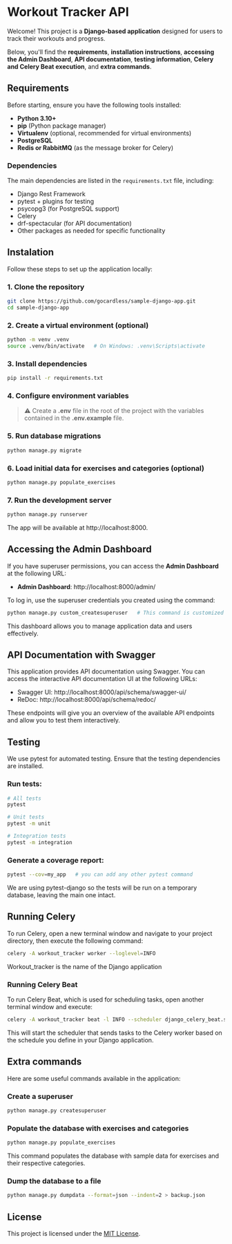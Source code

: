 # Workout Tracker API

Welcome! This project is a **Django-based application** designed for users to track their workouts and progress.

Below, you'll find the **requirements**, **installation instructions**, **accessing the Admin Dashboard**, **API documentation**, **testing information**, **Celery and Celery Beat execution**, and **extra commands**.


## Requirements

Before starting, ensure you have the following tools installed:

- **Python 3.10+**
- **pip** (Python package manager)
- **Virtualenv** (optional, recommended for virtual environments)
- **PostgreSQL**
- **Redis or RabbitMQ** (as the message broker for Celery)

### Dependencies

The main dependencies are listed in the `requirements.txt` file, including:

- Django Rest Framework
- pytest + plugins for testing
- psycopg3 (for PostgreSQL support)
- Celery
- drf-spectacular (for API documentation)
- Other packages as needed for specific functionality


## Instalation

Follow these steps to set up the application locally:

### 1. Clone the repository

```bash
git clone https://github.com/gocardless/sample-django-app.git
cd sample-django-app
```

### 2. Create a virtual environment (optional)

```bash
python -m venv .venv
source .venv/bin/activate   # On Windows: .venv\Scripts\activate
```

### 3. Install dependencies

```bash
pip install -r requirements.txt
```

### 4. Configure environment variables

> ⚠️ Create a **.env** file in the root of the project with the variables contained in the **.env.example** file.


### 5. Run database migrations

```bash
python manage.py migrate
```

### 6. Load initial data for exercises and categories (optional)

```bash
python manage.py populate_exercises
```

### 7. Run the development server

```bash
python manage.py runserver
```

The app will be available at http://localhost:8000.


## Accessing the Admin Dashboard

If you have superuser permissions, you can access the **Admin Dashboard** at the following URL:

- **Admin Dashboard**: http://localhost:8000/admin/

To log in, use the superuser credentials you created using the command:

```bash
python manage.py custom_createsuperuser   # This command is customized to consider social authentication
```

This dashboard allows you to manage application data and users effectively.


## API Documentation with Swagger

This application provides API documentation using Swagger. You can access the interactive API documentation UI at the following URLs:

- Swagger UI: http://localhost:8000/api/schema/swagger-ui/
- ReDoc: http://localhost:8000/api/schema/redoc/

These endpoints will give you an overview of the available API endpoints and allow you to test them interactively.


## Testing

We use pytest for automated testing. Ensure that the testing dependencies are installed.

### Run tests:

```bash
# All tests
pytest
```

```bash
# Unit tests
pytest -m unit
```

```bash
# Integration tests
pytest -m integration
```

### Generate a coverage report:

```bash
pytest --cov=my_app   # you can add any other pytest command
```

We are using pytest-django so the tests will be run on a temporary database, leaving the main one intact.


## Running Celery

To run Celery, open a new terminal window and navigate to your project directory, then execute the following command:

```bash
celery -A workout_tracker worker --loglevel=INFO
```
Workout_tracker is the name of the Django application

### Running Celery Beat

To run Celery Beat, which is used for scheduling tasks, open another terminal window and execute:

```bash
celery -A workout_tracker beat -l INFO --scheduler django_celery_beat.schedulers:DatabaseScheduler
```

This will start the scheduler that sends tasks to the Celery worker based on the schedule you define in your Django application.


## Extra commands

Here are some useful commands available in the application:

### Create a superuser

```bash
python manage.py createsuperuser
```

### Populate the database with exercises and categories

```bash
python manage.py populate_exercises
```

This command populates the database with sample data for exercises and their respective categories.

### Dump the database to a file

```bash
python manage.py dumpdata --format=json --indent=2 > backup.json
```

## License

This project is licensed under the [MIT License](https://opensource.org/licenses/MIT).
